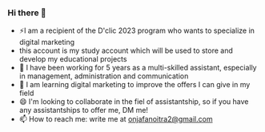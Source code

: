 ### Hi there 👋

- ⚡I am a recipient of the D'clic 2023 program who wants to specialize in digital marketing
-    this account is my study account which will be used to store and develop my educational projects
- 🌱 I have been working for 5 years as a multi-skilled assistant, especially in management, administration and communication
- 🤔 I am learning digital marketing to improve the offers I can give in my field
- 😄 I'm looking to collaborate in the fiel of assistantship, so if you have any assistantships to offer me, DM me! 
- 📫 How to reach me: write me at onjafanoitra2@gmail.com


